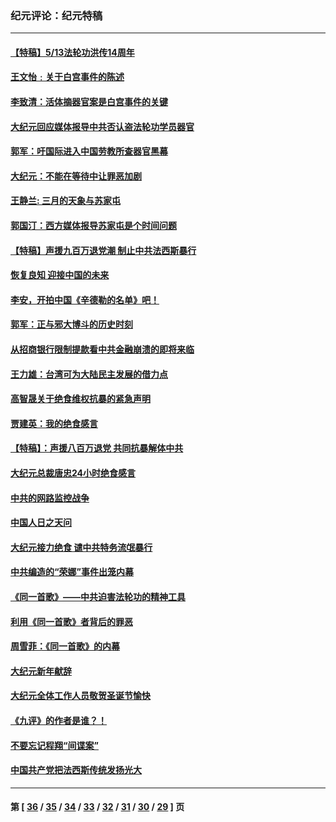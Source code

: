 ### 纪元评论：纪元特稿
---
#### [【特稿】5/13法轮功洪传14周年](../../pages/nsc424/n1316568.md) 
#### [王文怡﹕关于白宫事件的陈述](../../pages/nsc424/n1296353.md) 
#### [李致清：活体摘器官案是白宫事件的关键](../../pages/nsc424/n1296333.md) 
#### [大纪元回应媒体报导中共否认盗法轮功学员器官](../../pages/nsc424/n1286685.md) 
#### [郭军：吁国际进入中国劳教所查器官黑幕](../../pages/nsc424/n1284456.md) 
#### [大纪元：不能在等待中让罪恶加剧](../../pages/nsc424/n1278480.md) 
#### [王静兰: 三月的天象与苏家屯](../../pages/nsc424/n1277277.md) 
#### [郭国汀：西方媒体报导苏家屯是个时间问题](../../pages/nsc424/n1264852.md) 
#### [【特稿】声援九百万退党潮 制止中共法西斯暴行](../../pages/nsc424/n1256491.md) 
#### [恢复良知  迎接中国的未来](../../pages/nsc424/n1254106.md) 
#### [李安，开拍中国《辛德勒的名单》吧！](../../pages/nsc424/n1250124.md) 
#### [郭军：正与邪大博斗的历史时刻](../../pages/nsc424/n1241171.md) 
#### [从招商银行限制提款看中共金融崩溃的即将来临](../../pages/nsc424/n1239812.md) 
#### [王力雄：台湾可为大陆民主发展的借力点](../../pages/nsc424/n1230441.md) 
#### [高智晟关于绝食维权抗暴的紧急声明](../../pages/nsc424/n1228407.md) 
#### [贾建英：我的绝食感言](../../pages/nsc424/n1223155.md) 
#### [【特稿】：声援八百万退党 共同抗暴解体中共](../../pages/nsc424/n1222145.md) 
#### [大纪元总裁唐忠24小时绝食感言](../../pages/nsc424/n1221273.md) 
#### [中共的网路监控战争](../../pages/nsc424/n1220765.md) 
#### [中国人日之天问](../../pages/nsc424/n1219907.md) 
#### [大纪元接力绝食 谴中共特务流氓暴行](../../pages/nsc424/n1217926.md) 
#### [中共编造的“荣娜”事件出笼内幕](../../pages/nsc424/n1197216.md) 
#### [《同一首歌》——中共迫害法轮功的精神工具](../../pages/nsc424/n1189600.md) 
#### [利用《同一首歌》者背后的罪恶](../../pages/nsc424/n1187933.md) 
#### [周雪菲：《同一首歌》的内幕](../../pages/nsc424/n1187893.md) 
#### [大纪元新年献辞](../../pages/nsc424/n1173520.md) 
#### [大纪元全体工作人员敬贺圣诞节愉快](../../pages/nsc424/n1165522.md) 
#### [《九评》的作者是谁？！](../../pages/nsc424/n1164322.md) 
#### [不要忘记程翔“间谍案”](../../pages/nsc424/n1161046.md) 
#### [中国共产党把法西斯传统发扬光大](../../pages/nsc424/n1161020.md) 

---
#### 第 [ [36](./36.md) / [35](./35.md) / [34](./34.md) / [33](./33.md) / [32](./32.md) / [31](./31.md) / [30](./30.md) / [29](./29.md) ] 页
